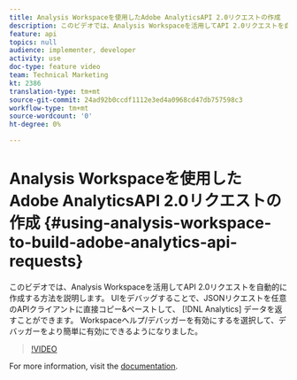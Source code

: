 ```yaml
---
title: Analysis Workspaceを使用したAdobe AnalyticsAPI 2.0リクエストの作成
description: このビデオでは、Analysis Workspaceを活用してAPI 2.0リクエストを自動的に作成する方法を説明します。 UIをデバッグすることで、JSONリクエストを任意のAPIクライアントに直接コピー&ペーストして、Analyticsデータを返すことができます。
feature: api
topics: null
audience: implementer, developer
activity: use
doc-type: feature video
team: Technical Marketing
kt: 2386
translation-type: tm+mt
source-git-commit: 24ad92b0ccdf1112e3ed4a0968cd47db757598c3
workflow-type: tm+mt
source-wordcount: '0'
ht-degree: 0%

---
```



# Analysis Workspaceを使用したAdobe AnalyticsAPI 2.0リクエストの作成 {#using-analysis-workspace-to-build-adobe-analytics-api-requests}

このビデオでは、Analysis Workspaceを活用してAPI 2.0リクエストを自動的に作成する方法を説明します。 UIをデバッグすることで、JSONリクエストを任意のAPIクライアントに直接コピー&amp;ペーストして、 [!DNL Analytics] データを返すことができます。 Workspaceヘルプ/デバッガーを有効にするを選択して、デバッガーをより簡単に有効にできるようになりました。

>[!VIDEO](https://video.tv.adobe.com/v/25890/?quality=12)

For more information, visit the [documentation](https://www.adobe.io/apis/experiencecloud/analytics/docs.html#!AdobeDocs/analytics-2.0-apis/master/reporting-tricks.md).
